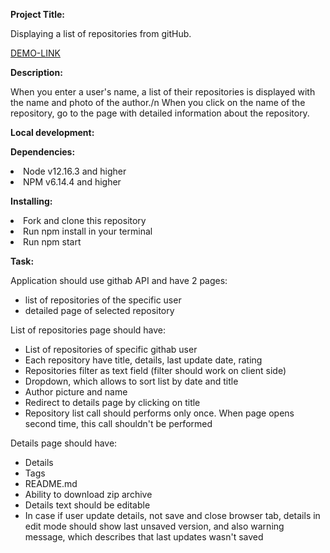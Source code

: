 <b>Project Title:</b>

Displaying a list of repositories from gitHub.

[DEMO-LINK](https://bogdan-kotsupey.github.io/git-api/)

<b>Description:</b>

When you enter a user's name, a list of their repositories is displayed with the name and photo of the author./n
When you click on the name of the repository, go to the page with detailed information about the repository.

<b>Local development:</b>

<b>Dependencies:</b>

<li>Node v12.16.3 and higher</li>
<li>NPM v6.14.4 and higher</li>

<b>Installing:</b>

<li>Fork and clone this repository</li>
<li>Run npm install in your terminal</li>
<li>Run npm start</li>

<b>Task:</b> 

Application should use githab API and have 2 pages:
- list of repositories of the specific user
- detailed page of selected repository

List of repositories page should have:
- List of repositories of specific githab user
- Each repository have title, details, last update date, rating
- Repositories filter as text field (filter should work on client side)
- Dropdown, which allows to sort list by date and title
- Author picture and name
- Redirect to details page by clicking on title
- Repository list call should performs only once. When page opens second time, this call shouldn't be performed

Details page should have:
- Details
- Tags
- README.md
- Ability to download zip archive
- Details text should be editable
- In case if user update details, not save and close browser tab, details in edit mode should show last unsaved version, and also warning message, which describes that last updates wasn't saved
